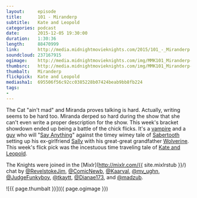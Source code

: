 ```yaml
---
layout:     episode
title:      101 - Miranderp
subtitle:   Kate and Leopold
categories: podcast
date:       2015-12-05 19:30:00
duration:   1:30:36
length:     88470999
link:       http://media.midnightmovieknights.com/2015/101_-_Miranderp.m4a
soundcloud: 237167915
ogimage:    http://media.midnightmovieknights.com/img/MMK101_Miranderp-750x750.png
thumbsrc:   http://media.midnightmovieknights.com/img/MMK101_Miranderp-200x200.png
thumbalt:   Miranderp
flickpick:  Kate and Leopold
mediasha1:  695506f56c92cc0385228b07424beab9bb8fb224
tags:
- 
---
```

The Cat "ain't mad" and Miranda proves talking is hard. Actually, writing seems to be hard too. Miranda derped so hard during the show that she can't even write a proper description for the show. This week's bracket showdown ended up being a battle of the chick flicks. It's a [vampire](http://www.imdb.com/name/nm0000295/) and a [guy](http://www.imdb.com/name/nm0000131/) who will "[Say Anything](http://www.imdb.com/title/tt0098258/)" against the timey wimey tale of [Sabertooth](http://www.imdb.com/name/nm0000630/) setting up his ex-girlfriend [Sally](http://www.imdb.com/name/nm0000212/) with his great-great grandfather [Wolverine](http://www.imdb.com/name/nm0413168/). This week's flick pick was the incestuous time traveling tale of [Kate and Leopold](http://www.imdb.com/title/tt0035423/).

The Knights were joined in the [Mixlr](http://mixlr.com/{{ site.mixlrstub }}/) chat by [@RevelstokeJim](https://twitter.com/RevelstokeJim), [@ComicNewb](https://twitter.com/ComicNewb), [@Kaarval](https://twitter.com/Kaarval), [@mv_ughn](https://twitter.com/mv_ughn), [@JudgeFunkyboy](https://twitter.com/JudgeFunkyboy), [@tkaytt](https://twitter.com/tkaytt), [@Dianae173](https://twitter.com/Dianae173), and [@madzub](https://twitter.com/madzub).  

![{{ page.thumbalt }}]({{ page.ogimage }})
